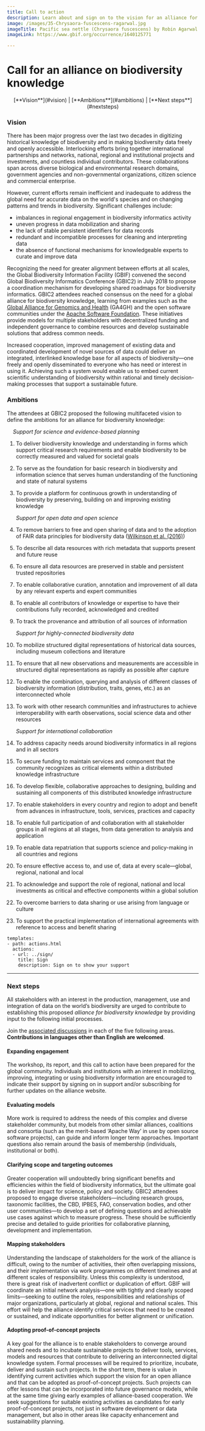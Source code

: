 ```yaml
---
title: Call to action
description: Learn about and sign on to the vision for an alliance for biodiversity knowledge
image: /images/35-Chrysaora-fuscescens-ragarwal.jpg
imageTitle: Pacific sea nettle (Chrysaora fuscescens) by Robin Agarwal via iNaturalist. Photo licensed under CC BY-NC 4.0.
imageLink: https://www.gbif.org/occurrence/1640125771

---
```


# Call for an alliance on biodiversity knowledge

<p style="text-align: center;"> [**Vision**](#vision) | [**Ambitions**](#ambitions) | [**Next steps**](#nextsteps) </p>

<a name="vision"></a>
### Vision

There has been major progress over the last two decades in digitizing historical knowledge of biodiversity and in making biodiversity data freely and openly accessible. Interlocking efforts bring together international partnerships and networks, national, regional and institutional projects and investments, and countless individual contributors. These collaborations span across diverse biological and environmental research domains, government agencies and non-governmental organizations, citizen science and commercial enterprise. 

However, current efforts remain inefficient and inadequate to address the global need for accurate data on the world's species and on changing patterns and trends in biodiversity. Significant challenges include:

+ imbalances in regional engagement in biodiversity informatics activity
+ uneven progress in data mobilization and sharing
+ the lack of stable persistent identifiers for data records
+ redundant and incompatible processes for cleaning and interpreting data
+ the absence of functional mechanisms for knowledgeable experts to curate and improve data

Recognizing the need for greater alignment between efforts at all scales, the Global Biodiversity Information Facility (GBIF) convened the second Global Biodiversity Informatics Conference (GBIC2) in July 2018 to propose a coordination mechanism for developing shared roadmaps for biodiversity informatics. GBIC2 attendees reached consensus on the need for a global alliance for biodiversity knowledge, learning from examples such as the [Global Alliance for Genomics and Health](https://www.ga4gh.org) (GA4GH) and the open software communities under the [Apache Software Foundation](https://www.apache.org). These initiatives provide models for multiple stakeholders with decentralized funding and independent governance to combine resources and develop sustainable solutions that address common needs.

Increased cooperation, improved management of existing data and coordinated development of novel sources of data could deliver an integrated, interlinked knowledge base for all aspects of biodiversity—one freely and openly disseminated to everyone who has need or interest in using it. Achieving such a system would enable us to embed current scientific understanding of biodiversity within rational and timely decision-making processes that support a sustainable future. 

<a name="ambitions"></a>
### Ambitions

The attendees at GBIC2 proposed the following multifaceted vision to define the ambitions for an alliance for biodiversity knowledge:

&nbsp;&nbsp;&nbsp;&nbsp;_Support for science and evidence-based planning_

1.	To deliver biodiversity knowledge and understanding in forms which support critical research requirements and enable biodiversity to be correctly measured and valued for societal goals
2.	To serve as the foundation for basic research in biodiversity and information science that serves human understanding of the functioning and state of natural systems 
3.	To provide a platform for continuous growth in understanding of biodiversity by preserving, building on and improving existing knowledge

    _Support for open data and open science_

4.	To remove barriers to free and open sharing of data and to the adoption of FAIR data principles for biodiversity data ([Wilkinson et al. (2016)](https://doi.org/10.1038/sdata.2016.18))
5.	To describe all data resources with rich metadata that supports present and future reuse
6.	To ensure all data resources are preserved in stable and persistent trusted repositories
7.	To enable collaborative curation, annotation and improvement of all data by any relevant experts and expert communities
8.	To enable all contributors of knowledge or expertise to have their contributions fully recorded, acknowledged and credited
9.	To track the provenance and attribution of all sources of information

    _Support for highly-connected biodiversity data_

10.	To mobilize structured digital representations of historical data sources, including museum collections and literature
11.	To ensure that all new observations and measurements are accessible in structured digital representations as rapidly as possible after capture
12.	To enable the combination, querying and analysis of different classes of biodiversity information (distribution, traits, genes, etc.) as an interconnected whole
13.	To work with other research communities and infrastructures to achieve interoperability with earth observations, social science data and other resources

    _Support for international collaboration_

14.	To address capacity needs around biodiversity informatics in all regions and in all sectors
15.	To secure funding to maintain services and component that the community recognizes as critical elements within a distributed knowledge infrastructure
16.	To develop flexible, collaborative approaches to designing, building and sustaining all components of this distributed knowledge infrastructure
17.	To enable stakeholders in every country and region to adopt and benefit from advances in infrastructure, tools, services, practices and capacity
18.	To enable full participation of and collaboration with all stakeholder groups in all regions at all stages, from data generation to analysis and application
19.	To enable data repatriation that supports science and policy-making in all countries and regions
20.	To ensure effective access to, and use of, data at every scale—global, regional, national and local
21.	To acknowledge and support the role of regional, national and local investments as critical and effective components within a global solution
22.	To overcome barriers to data sharing or use arising from language or culture
23. To support the practical implementation of international agreements with reference to access and benefit sharing

```styledYaml
templates:
- path: actions.html
  actions:
  - url: ../sign/
    title: Sign
    description: Sign on to show your support
```

---
<a name="nextsteps"> 

### Next steps

All stakeholders with an interest in the production, management, use and integration of data on the world’s biodiversity are urged to contribute to establishing this proposed *alliance for biodiversity knowledge* by providing input to the following initial processes. 

Join the [associated discussions](../discussion/) in each of the five following areas. **Contributions in languages other than English are welcomed**.

#### Expanding engagement
The workshop, its report, and this call to action have been prepared for the global community. Individuals and institutions with an interest in mobilizing, improving, integrating or using biodiversity information are encouraged to indicate their support by signing on in support and/or subscribing for further updates on the alliance website.

#### Evaluating models
More work is required to address the needs of this complex and diverse stakeholder community, but models from other similar alliances, coalitions and consortia (such as the merit-based ‘Apache Way’ in use by open source software projects), can guide and inform longer term approaches. Important questions also remain around the basis of membership (individuals, institutional or both). 

#### Clarifying scope and targeting outcomes
Greater cooperation will undoubtedly bring significant benefits and efficiencies within the field of biodiversity informatics, but the ultimate goal is to deliver impact for science, policy and society. GBIC2 attendees proposed to engage diverse stakeholders—including research groups, taxonomic facilities, the CBD, IPBES, FAO, conservation bodies, and other user communities—to develop a set of defining questions and achievable use cases against which to measure progress. These should be sufficiently precise and detailed to guide priorities for collaborative planning, development and implementation. 

#### Mapping stakeholders
Understanding the landscape of stakeholders for the work of the alliance is difficult, owing to the number of activities, their often overlapping missions, and their implementation via work programmes on different timelines and at different scales of responsibility. Unless this complexity is understood, there is great risk of inadvertent conflict or duplication of effort. GBIF will coordinate an initial network analysis—one with tightly and clearly scoped limits—seeking to outline the roles, responsibilities and relationships of major organizations, particularly at global, regional and national scales. This effort will help the alliance identify critical services that need to be created or sustained, and indicate opportunities for better alignment or unification.

#### Adopting proof-of-concept projects
A key goal for the alliance is to enable stakeholders to converge around shared needs and to incubate sustainable projects to deliver tools, services, models and resources that contribute to delivering an interconnected digital knowledge system. Formal processes will be required to prioritize, incubate, deliver and sustain such projects. In the short term, there is value in identifying current activities which support the vision for an open alliance and that can be adopted as proof-of-concept projects. Such projects can offer lessons that can be incorporated into future governance models, while at the same time giving early examples of alliance-based cooperation. We seek suggestions for suitable existing activities as candidates for early proof-of-concept projects, not just in software development or data management, but also in other areas like capacity enhancement and sustainability planning.
 
